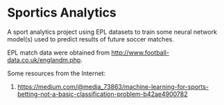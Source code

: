 # Sportics Analytics
A sport analytics project using EPL datasets to train some neural network model(s) used to predict results of future soccer matches.

EPL match data were obtained from http://www.football-data.co.uk/englandm.php. 

Some resources from the Internet: 
1. https://medium.com/@media_73863/machine-learning-for-sports-betting-not-a-basic-classification-problem-b42ae4900782
